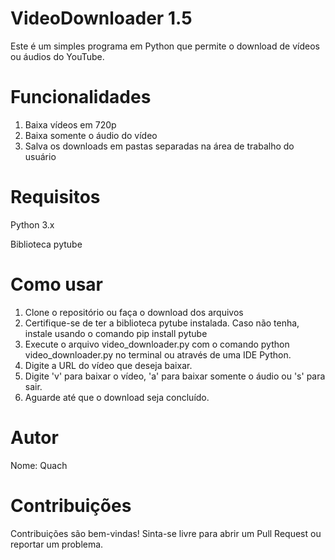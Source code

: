 # VideoDownloader 1.5
Este é um simples programa em Python que permite o download de vídeos ou áudios do YouTube.


# Funcionalidades
1. Baixa vídeos em 720p
2. Baixa somente o áudio do vídeo
3. Salva os downloads em pastas separadas na área de trabalho do usuário


# Requisitos
Python 3.x

Biblioteca pytube
# Como usar
1. Clone o repositório ou faça o download dos arquivos
2. Certifique-se de ter a biblioteca pytube instalada. Caso não tenha, instale usando o comando pip install pytube
3. Execute o arquivo video_downloader.py com o comando python video_downloader.py no terminal ou através de uma IDE Python.
4. Digite a URL do vídeo que deseja baixar.
5. Digite 'v' para baixar o vídeo, 'a' para baixar somente o áudio ou 's' para sair.
6. Aguarde até que o download seja concluído.


# Autor
Nome: Quach


# Contribuições
Contribuições são bem-vindas! Sinta-se livre para abrir um Pull Request ou reportar um problema.

